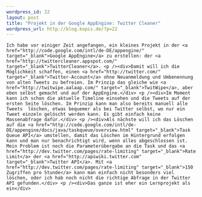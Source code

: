 ```yaml
--- 
wordpress_id: 22
layout: post
title: "Projekt in der Google AppEngine: Twitter Cleaner"
wordpress_url: http://blog.kopis.de/?p=22
---
```


    Ich habe vor einiger Zeit angefangen, ein kleines Projekt in der <a href="http://code.google.com/intl/de-DE/appengine/" target="_blank">Google AppEngine</a> zu erstellen: der <a href="http://twittercleaner.appspot.com/" target="_blank">TwitterCleaner</a>. <p /><div>Damit will ich die Möglichkeit schaffen, einen <a href="http://twitter.com/" target="_blank">Twitter-Account</a> ohne Neuanmeldung und Umbenennung von alten Tweets zu befreien. Im Prinzip das gleiche wie <a href="http://twitwipe.aalaap.com/" target="_blank">TwitWipe</a>, aber eben selbst gemacht und auf der AppEngine.</div> <p /><div>Im Moment kann ich schon die aktuelle Timeline einsehen und die Tweets auf der ersten Seite löschen. Im Prinzip kann man also bereits manuell alle Tweets  löschen, etwas bequemer als bei Twitter selbst, wo nur ein Tweet einzeln gelöscht werden kann. Es gibt einfach keine Massenabfrage dafür.</div> <p /><div>Als nächste will ich das Löschen auf die <a href="http://code.google.com/intl/de-DE/appengine/docs/java/taskqueue/overview.html" target="_blank">Task Queue API</a> umstellen, damit das Löschen im Hintergrund erfolgen kann und man nur benachrichtigt wird, wenn alles abgeschlossen ist. Mein Problem ist noch die Parameterübergabe an die Task und das <a href="http://dev.twitter.com/pages/rate-limiting" target="_blank">Rate Limit</a> der <a href="http://apiwiki.twitter.com" target="_blank">Twitter API</a>. Mit <a href="http://dev.twitter.com/pages/rate-limiting" target="_blank">150 Zugriffen pro Stunde</a> kann man einfach nicht besonders viel löschen, oder ich hab noch nicht die richtige Abfrage in der Twitter API gefunden.</div> <p /><div>Das ganze ist eher ein Lernprojekt als ein</div>
  
